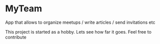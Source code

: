 # MyTeam
App that allows to organize meetups / write articles / send invitations etc

This project is started as a hobby. Lets see how far it goes. Feel free to contribute
